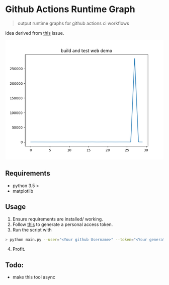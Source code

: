 # Github Actions Runtime Graph
> output runtime graphs for github actions ci workflows

idea derived from [this](https://github.com/quick-lint/quick-lint-js/issues/165) issue.

![](./github/plot.png)

## Requirements
- python 3.5 >
- matplotlib
## Usage
1. Ensure requirements are installed/ working.
2. Follow [this](https://docs.github.com/en/github/authenticating-to-github/creating-a-personal-access-token) to generate a personal access token.
3. Run the script with 
```bash
> python main.py --user="<Your github Username>" --token="<Your generated token>" --repo="<name of the workflow repo>" --owner="<owner of the workflow repo>"
```
4. Profit.

## Todo:
- make this tool async
